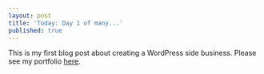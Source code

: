 ```yaml
---
layout: post
title: 'Today: Day 1 of many...'
published: true
---
```


This is my first blog post about creating a WordPress side business. Please see my portfolio <a href="https://josephbalog.com/portfolio" >here</a>.
